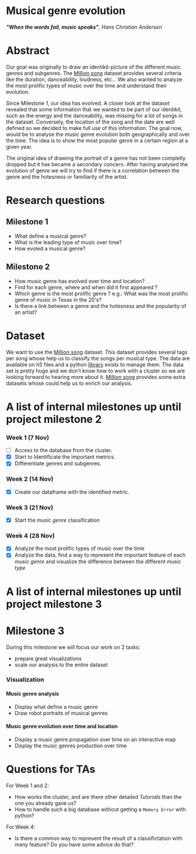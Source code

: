 # Musical genre evolution

***"When the words fail, music speaks"**, Hans Christian Andersen*

# Abstract

Our goal was originally to draw an identikit-picture of the different music genres and subgenres. The [Million song](https://labrosa.ee.columbia.edu/millionsong/) dataset provides several criteria like the duration, danceability, loudness, etc... We also wanted to analyze the most prolific types of music over the time and understand their evolution.

Since Milestone 1, our idea has evolved. A closer look at the dataset revealed that some information that we wanted to be part of our identikit, such as the energy and the danceability, was missing for a lot of songs in the dataset. Conversely, the location of the song and the date are well defined so we decided to make full use of this information. The goal now, would be to analyse the music genre evolution both geographically and over the time. The idea is to show the most popular genre in a certain region at a given year.

The original idea of drawing the portrait of a genre has not been completly dropped but it has became a secondary concern. After having analysed the evolution of genre we will try to find if there is a correlation between the genre and the hotesness or familiarity of the artist.

# Research questions

## Milestone 1 
 - What define a musical genre?
 - What is the leading type of music over time?
 - How evoled a musical genre?
 
## Milestone 2
- How music genre has evolved over time and location?
- Find for each genre, where and when did it first appeared ?
- Which genre is the most prolific genre ? e.g.: What was the most prolific genre of music in Texas in the 20's?
- Is there a link between a genre and the hotesness and the popularity of an artist?

# Dataset
We want to use the [Million song](https://labrosa.ee.columbia.edu/millionsong/) dataset. This dataset provides several tags per song whose help us to classify the songs per musical type. The data are available on h5 files and a python [library](https://github.com/tbertinmahieux/MSongsDB/tree/master/PythonSrc) exists to manage them. The data set is pretty huge and we don't know how to work with a cluster so we are looking forward to hearing more about it. [Million song](https://labrosa.ee.columbia.edu/millionsong/) provides some extra datasets whose could help us to enrich our analysis.


# A list of internal milestones up until project milestone 2

 ### Week 1 (7 Nov)

- [ ] Access to the database from the cluster.
- [x] Start to Identificate the important metrics.
- [x] Differentiate genres and subgenres.

### Week 2 (14 Nov)

- [x] Create our dataframe with the identified metric.

### Week 3 (21 Nov)

- [x] Start the *music genre* classification

### Week 4 (28 Nov)

- [x] Analyze the most prolific types of music over the time 
- [x] Analyze the data, find a way to represent the important feature of each *music genre* and visualize the difference between the different *music type*

# A list of internal milestones up until project milestone 3


# Milestone 3

During this milestone we will focus our work on 2 tasks:
- prepare great visualizations
- scale our analysis to the entire dataset

### Visualization
#### Music genre analysis
- Display what define a music genre
- Draw robot portraits of musical genres
#### Music genre evolution over time and location
- Display a music genre propagation over time on an interactive map
- Display the music genres production over time



# Questions for TAs

For Week 1 and 2:
- How works the cluster, and are there other detailed *Tutorials* than the one you already gave us?
- How to handle such a big database without getting a `Memory Error` with python?

For Week 4:
- Is there a common way to represent the result of a classifictation with many feature? Do you have some advice do that?  


